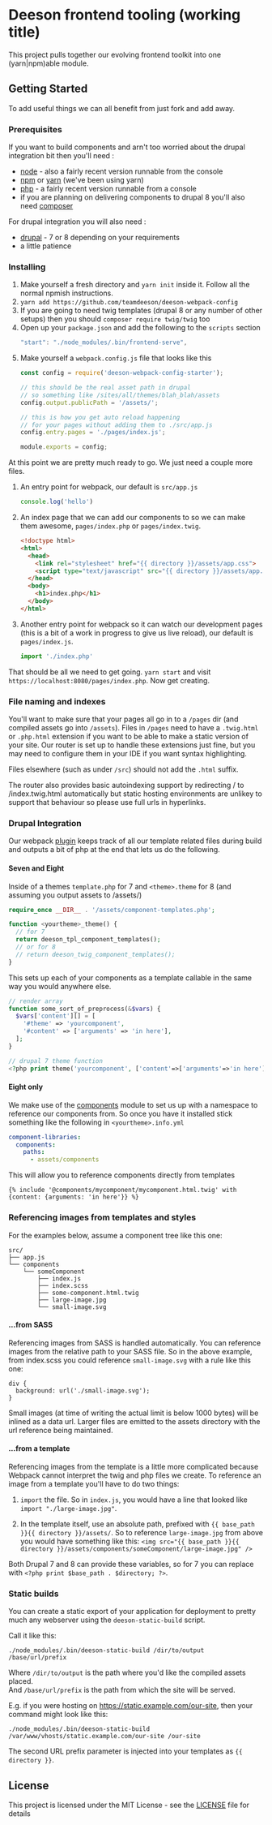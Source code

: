 # Deeson frontend tooling (working title)

This project pulls together our evolving frontend toolkit into one (yarn|npm)able module.

## Getting Started

To add useful things we can all benefit from just fork and add away.

### Prerequisites

If you want to build components and arn't too worried about the drupal integration bit then you'll need :

* [node](https://nodejs.org) - also a fairly recent version runnable from the console
* [npm](https://npmjs.com) or [yarn](https://yarnpkg.com) (we've been using yarn)
* [php](https://php.net) - a fairly recent version runnable from a console
* if you are planning on delivering components to drupal 8 you'll also need [composer](https://getcomposer.org/)

For drupal integration you will also need :

* [drupal](drupal.org) - 7 or 8 depending on your requirements
* a little patience

### Installing

1. Make yourself a fresh directory and `yarn init` inside it. Follow all the normal npmish instructions.
2. `yarn add https://github.com/teamdeeson/deeson-webpack-config`
3. If you are going to need twig templates (drupal 8 or any number of other setups) then you should `composer require twig/twig` too
4. Open up your `package.json` and add the following to the `scripts` section
   ```javascript
   "start": "./node_modules/.bin/frontend-serve",
   ```
5. Make yourself a `webpack.config.js` file that looks like this
   ```javascript
   const config = require('deeson-webpack-config-starter');

   // this should be the real asset path in drupal
   // so something like /sites/all/themes/blah_blah/assets
   config.output.publicPath = '/assets/';

   // this is how you get auto reload happening
   // for your pages without adding them to ./src/app.js
   config.entry.pages = './pages/index.js';

   module.exports = config;
   ```

At this point we are pretty much ready to go. We just need a couple more files.

1. An entry point for webpack, our default is `src/app.js`
   ```javascript
   console.log('hello')
   ```
2. An index page that we can add our components to so we can make them awesome, `pages/index.php` or `pages/index.twig`.
   ```html
   <!doctype html>
   <html>
     <head>
       <link rel="stylesheet" href="{{ directory }}/assets/app.css">
       <script type="text/javascript" src="{{ directory }}/assets/app.js"></script>
     </head>
     <body>
       <h1>index.php</h1>
     </body>
   </html>
   ```
3. Another entry point for webpack so it can watch our development pages (this is a bit of a work in progress to give us live reload), our default is `pages/index.js`.
   ```javascript
   import './index.php'
   ```

That should be all we need to get going. `yarn start` and visit `https://localhost:8080/pages/index.php`. Now get creating.

### File naming and indexes
You'll want to make sure that your pages all go in to a `/pages` dir (and compiled assets go into `/assets`). 
Files in `/pages` need to have a `.twig.html` or `.php.html` extension if you want to 
be able to make a static version of your site. Our router is set up to handle 
these extensions just fine, but you may need to configure them in your IDE if 
you want syntax highlighting.

Files elsewhere (such as under `/src`) should not add the `.html` suffix.

The router also provides basic autoindexing support by redirecting / to 
/index.twig.html automatically but static hosting environments are unlikey to 
support that behaviour so please use full urls in hyperlinks.   

### Drupal Integration

Our webpack [plugin](https://webpack.js.org/concepts/plugins/) keeps track of all our template related files during build and outputs a bit of php at the end that lets us do the following.

#### Seven and Eight

Inside of a themes `template.php` for 7 and `<theme>.theme` for 8 (and assuming you output assets to /assets/)
```php
require_once __DIR__ . '/assets/component-templates.php';

function <yourtheme>_theme() {
  // for 7
  return deeson_tpl_component_templates();
  // or for 8
  // return deeson_twig_component_templates();
}
```

This sets up each of your components as a template callable in the same way you would anywhere else.
```php
// render array
function some_sort_of_preprocess(&$vars) {
  $vars['content'][] = [
    '#theme' => 'yourcomponent',
    '#content' => ['arguments' => 'in here'],
  ];
}

// drupal 7 theme function
<?php print theme('yourcomponent', ['content'=>['arguments'=>'in here']]); ?>
```

#### Eight only

We make use of the [components](https://www.drupal.org/project/components) module to set us up with a namespace to reference our components from. So once you have it installed stick something like the following in `<yourtheme>.info.yml`
```yml
component-libraries:
  components:
    paths:
      - assets/components
```

This will allow you to reference components directly from templates
```twig
{% include '@components/mycomponent/mycomponent.html.twig' with {content: {arguments: 'in here'}} %}
```

### Referencing images from templates and styles
For the examples below, assume a component tree like this one:
```
src/
├── app.js
└── components
    └── someComponent
        ├── index.js
        ├── index.scss
        ├── some-component.html.twig
        ├── large-image.jpg
        └── small-image.svg
```

#### …from SASS
Referencing images from SASS is handled automatically. You can reference images from the relative path to your SASS file.
So in the above example, from index.scss you could reference `small-image.svg` with a rule like this one:
 
```
div {
  background: url('./small-image.svg');
}
```

Small images (at time of writing the actual limit is  below 1000 bytes) will be inlined as a data url.
Larger files are emitted to the assets directory with the url reference being maintained.
 
#### …from a template
Referencing images from the template is a little more complicated because Webpack cannot interpret the twig and php files we create.
To reference an image from a template you'll have to do two things:

1. `import` the file. So in `index.js`, you would have a line that looked like `import "./large-image.jpg"`.
  
2. In the template itself, use an absolute path, prefixed with `{{ base_path }}{{ directory }}/assets/`. 
So to reference `large-image.jpg` from above you would have something like this:
`<img src="{{ base_path }}{{ directory }}/assets/components/someComponent/large-image.jpg" />`

Both Drupal 7 and 8 can provide these variables, so for 7 you can replace with 
`<?php print $base_path . $directory; ?>`.

### Static builds
You can create a static export of your application for deployment to pretty much 
any webserver using the `deeson-static-build` script.

Call it like this:

`./node_modules/.bin/deeson-static-build /dir/to/output /base/url/prefix`

Where `/dir/to/output` is the path where you'd like the compiled assets placed.</br>
And `/base/url/prefix` is the path from which the site will be served.

E.g. if you were hosting on https://static.example.com/our-site, then your 
command might look like this:
 
`./node_modules/.bin/deeson-static-build /var/www/vhosts/static.example.com/our-site /our-site`

The second URL prefix parameter is injected into your templates as `{{ directory }}`.


## License

This project is licensed under the MIT License - see the [LICENSE](LICENSE) file for details

